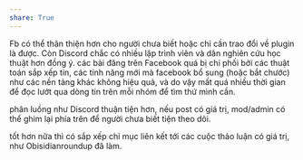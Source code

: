 ```yaml
---
share: True
---
```

Fb có thể thân thiện hơn cho người chưa biết hoặc chỉ cần trao đổi về plugin là được. Còn Discord chắc có nhiều lập trình viên và dân nghiên cứu học thuật hơn
đồng ý. các bài đăng trên Facebook quá bị chi phối bởi các thuật toán sắp xếp tin, các tính năng mới mà facebook bổ sung (hoặc bắt chước) như các nền tảng khác không hiệu quả, và do vậy mất quá nhiều thời gian để đọc lướt qua dòng tin trên mỗi nhóm để tìm thứ mình cần.

phân luồng như Discord thuận tiện hơn, nếu post có giá trị, mod/admin có thể ghim lại phía trên để người chưa biết tiện theo dõi.

tốt hơn nữa thì có sắp xếp chỉ mục liên kết tới các cuộc thảo luận có giá trị, như Obisidianroundup đã làm.